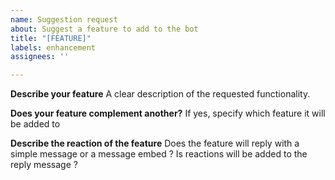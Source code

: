 ```yaml
---
name: Suggestion request
about: Suggest a feature to add to the bot
title: "[FEATURE]"
labels: enhancement
assignees: ''

---
```


**Describe your feature**
A clear description of the requested functionality.

**Does your feature complement another?**
If yes, specify which feature it will be added to

**Describe the reaction of the feature**
Does the feature will reply with a simple message or a message embed ?
Is reactions will be added to the reply message ?
